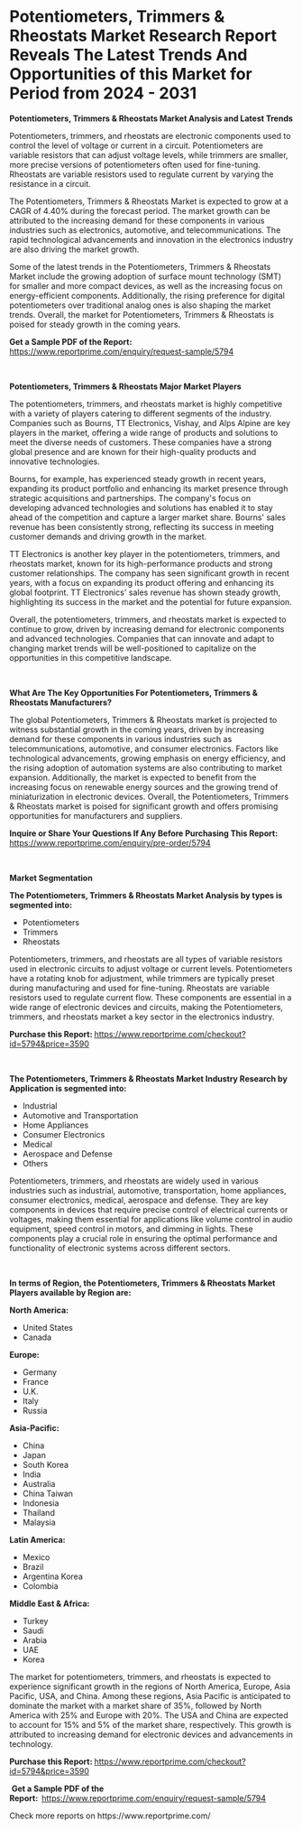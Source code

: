 <p><h1>Potentiometers, Trimmers & Rheostats Market Research Report Reveals The Latest Trends And Opportunities of this Market for Period from 2024 - 2031</h1></p><p><strong>Potentiometers, Trimmers & Rheostats Market Analysis and Latest Trends</strong></p>
<p><p>Potentiometers, trimmers, and rheostats are electronic components used to control the level of voltage or current in a circuit. Potentiometers are variable resistors that can adjust voltage levels, while trimmers are smaller, more precise versions of potentiometers often used for fine-tuning. Rheostats are variable resistors used to regulate current by varying the resistance in a circuit.</p><p>The Potentiometers, Trimmers & Rheostats Market is expected to grow at a CAGR of 4.40% during the forecast period. The market growth can be attributed to the increasing demand for these components in various industries such as electronics, automotive, and telecommunications. The rapid technological advancements and innovation in the electronics industry are also driving the market growth.</p><p>Some of the latest trends in the Potentiometers, Trimmers & Rheostats Market include the growing adoption of surface mount technology (SMT) for smaller and more compact devices, as well as the increasing focus on energy-efficient components. Additionally, the rising preference for digital potentiometers over traditional analog ones is also shaping the market trends. Overall, the market for Potentiometers, Trimmers & Rheostats is poised for steady growth in the coming years.</p></p>
<p><strong>Get a Sample PDF of the Report:&nbsp;</strong> <a href="https://www.reportprime.com/enquiry/request-sample/5794">https://www.reportprime.com/enquiry/request-sample/5794</a></p>
<p>&nbsp;</p>
<p><strong>Potentiometers, Trimmers & Rheostats Major Market Players</strong></p>
<p><p>The potentiometers, trimmers, and rheostats market is highly competitive with a variety of players catering to different segments of the industry. Companies such as Bourns, TT Electronics, Vishay, and Alps Alpine are key players in the market, offering a wide range of products and solutions to meet the diverse needs of customers. These companies have a strong global presence and are known for their high-quality products and innovative technologies.</p><p>Bourns, for example, has experienced steady growth in recent years, expanding its product portfolio and enhancing its market presence through strategic acquisitions and partnerships. The company's focus on developing advanced technologies and solutions has enabled it to stay ahead of the competition and capture a larger market share. Bourns' sales revenue has been consistently strong, reflecting its success in meeting customer demands and driving growth in the market.</p><p>TT Electronics is another key player in the potentiometers, trimmers, and rheostats market, known for its high-performance products and strong customer relationships. The company has seen significant growth in recent years, with a focus on expanding its product offering and enhancing its global footprint. TT Electronics' sales revenue has shown steady growth, highlighting its success in the market and the potential for future expansion.</p><p>Overall, the potentiometers, trimmers, and rheostats market is expected to continue to grow, driven by increasing demand for electronic components and advanced technologies. Companies that can innovate and adapt to changing market trends will be well-positioned to capitalize on the opportunities in this competitive landscape.</p></p>
<p>&nbsp;</p>
<p><strong>What Are The Key Opportunities For Potentiometers, Trimmers & Rheostats Manufacturers?</strong></p>
<p><p>The global Potentiometers, Trimmers & Rheostats market is projected to witness substantial growth in the coming years, driven by increasing demand for these components in various industries such as telecommunications, automotive, and consumer electronics. Factors like technological advancements, growing emphasis on energy efficiency, and the rising adoption of automation systems are also contributing to market expansion. Additionally, the market is expected to benefit from the increasing focus on renewable energy sources and the growing trend of miniaturization in electronic devices. Overall, the Potentiometers, Trimmers & Rheostats market is poised for significant growth and offers promising opportunities for manufacturers and suppliers.</p></p>
<p><strong>Inquire or Share Your Questions If Any Before Purchasing This Report:</strong> <a href="https://www.reportprime.com/enquiry/pre-order/5794">https://www.reportprime.com/enquiry/pre-order/5794</a></p>
<p>&nbsp;</p>
<p><strong>Market Segmentation</strong></p>
<p><strong>The Potentiometers, Trimmers & Rheostats Market Analysis by types is segmented into:</strong></p>
<p><ul><li>Potentiometers</li><li>Trimmers</li><li>Rheostats</li></ul></p>
<p><p>Potentiometers, trimmers, and rheostats are all types of variable resistors used in electronic circuits to adjust voltage or current levels. Potentiometers have a rotating knob for adjustment, while trimmers are typically preset during manufacturing and used for fine-tuning. Rheostats are variable resistors used to regulate current flow. These components are essential in a wide range of electronic devices and circuits, making the Potentiometers, trimmers, and rheostats market a key sector in the electronics industry.</p></p>
<p><strong>Purchase this Report:&nbsp;</strong><a href="https://www.reportprime.com/checkout?id=5794&price=3590">https://www.reportprime.com/checkout?id=5794&price=3590</a></p>
<p>&nbsp;</p>
<p><strong>The Potentiometers, Trimmers & Rheostats Market Industry Research by Application is segmented into:</strong></p>
<p><ul><li>Industrial</li><li>Automotive and Transportation</li><li>Home Appliances</li><li>Consumer Electronics</li><li>Medical</li><li>Aerospace and Defense</li><li>Others</li></ul></p>
<p><p>Potentiometers, trimmers, and rheostats are widely used in various industries such as industrial, automotive, transportation, home appliances, consumer electronics, medical, aerospace and defense. They are key components in devices that require precise control of electrical currents or voltages, making them essential for applications like volume control in audio equipment, speed control in motors, and dimming in lights. These components play a crucial role in ensuring the optimal performance and functionality of electronic systems across different sectors.</p></p>
<p>&nbsp;</p>
<p><strong>In terms of Region, the Potentiometers, Trimmers & Rheostats Market Players available by Region are:</strong></p>
<p>
    <p> <strong> North America: </strong>
        <ul>
            <li>United States</li>
            <li>Canada</li>
        </ul>
        </p> 
    <p> <strong> Europe: </strong>
        <ul>
            <li>Germany</li>
            <li>France</li>
            <li>U.K.</li>
            <li>Italy</li>
            <li>Russia</li>
        </ul>
        </p> 
    <p> <strong> Asia-Pacific: </strong>
        <ul>
            <li>China</li>
            <li>Japan</li>
            <li>South Korea</li>
            <li>India</li>
            <li>Australia</li>
            <li>China Taiwan</li>
            <li>Indonesia</li>
            <li>Thailand</li>
            <li>Malaysia</li>
        </ul>
        </p> 
    <p> <strong> Latin America: </strong>
        <ul>
            <li>Mexico</li>
            <li>Brazil</li>
            <li>Argentina Korea</li>
            <li>Colombia</li>
        </ul>
        </p> 
    <p> <strong> Middle East & Africa: </strong>
        <ul>
            <li>Turkey</li>
            <li>Saudi</li>
            <li>Arabia</li>
            <li>UAE</li>
            <li>Korea</li>
        </ul>
    </p>
    </p>
<p><p>The market for potentiometers, trimmers, and rheostats is expected to experience significant growth in the regions of North America, Europe, Asia Pacific, USA, and China. Among these regions, Asia Pacific is anticipated to dominate the market with a market share of 35%, followed by North America with 25% and Europe with 20%. The USA and China are expected to account for 15% and 5% of the market share, respectively. This growth is attributed to increasing demand for electronic devices and advancements in technology.</p></p>
<p><strong>Purchase this Report: </strong><a href="https://www.reportprime.com/checkout?id=5794&price=3590">https://www.reportprime.com/checkout?id=5794&price=3590</a></p>
<p>&nbsp;<strong>Get a Sample PDF of the Report:&nbsp;&nbsp;</strong><a href="https://www.reportprime.com/enquiry/request-sample/5794">https://www.reportprime.com/enquiry/request-sample/5794</a></p>
<p><strong></strong></p>
<p>Check more reports on https://www.reportprime.com/</p>